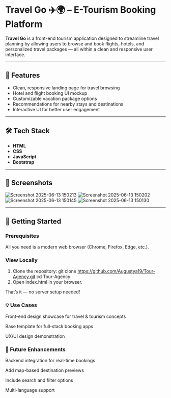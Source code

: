 # Travel Go ✈️🌍 – E-Tourism Booking Platform

**Travel Go** is a front-end tourism application designed to streamline travel planning by allowing users to browse and book flights, hotels, and personalized travel packages — all within a clean and responsive user interface.

---

## 🌟 Features

- Clean, responsive landing page for travel browsing
- Hotel and flight booking UI mockup
- Customizable vacation package options
- Recommendations for nearby stays and destinations
- Interactive UI for better user engagement

---

## 🛠️ Tech Stack

- **HTML**
- **CSS**
- **JavaScript**
- **Bootstrap**

---

## 📸 Screenshots

![Screenshot 2025-06-13 150213](https://github.com/user-attachments/assets/f048986a-8785-4692-b9ca-819797cfe8d1)
![Screenshot 2025-06-13 150202](https://github.com/user-attachments/assets/8d191f37-462e-44b5-ac40-025370846cd2)
![Screenshot 2025-06-13 150145](https://github.com/user-attachments/assets/673d668f-b9e7-4552-81b1-c26562113813)
![Screenshot 2025-06-13 150130](https://github.com/user-attachments/assets/4ad7d805-f092-4878-9ba3-97e80fb234b4)

---

## 🚀 Getting Started

### Prerequisites

All you need is a modern web browser (Chrome, Firefox, Edge, etc.).

### View Locally

1. Clone the repository:
git clone https://github.com/Augustya19/Tour-Agency.git
cd Tour-Agency
2. Open index.html in your browser.

That’s it — no server setup needed!

### 💡 Use Cases
Front-end design showcase for travel & tourism concepts

Base template for full-stack booking apps

UX/UI design demonstration

### 🎯 Future Enhancements
Backend integration for real-time bookings

Add map-based destination previews

Include search and filter options

Multi-language support
